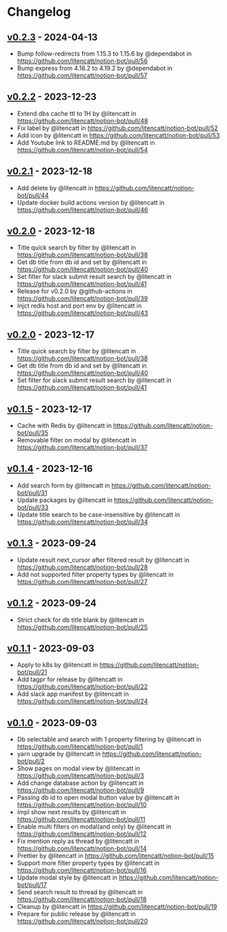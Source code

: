 # Changelog

## [v0.2.3](https://github.com/litencatt/notion-bot/compare/v0.2.2...v0.2.3) - 2024-04-13
- Bump follow-redirects from 1.15.3 to 1.15.6 by @dependabot in https://github.com/litencatt/notion-bot/pull/56
- Bump express from 4.18.2 to 4.19.2 by @dependabot in https://github.com/litencatt/notion-bot/pull/57

## [v0.2.2](https://github.com/litencatt/notion-bot/compare/v0.2.1...v0.2.2) - 2023-12-23
- Extend dbs cache ttl to 1H by @litencatt in https://github.com/litencatt/notion-bot/pull/48
- Fix label by @litencatt in https://github.com/litencatt/notion-bot/pull/52
- Add icon by @litencatt in https://github.com/litencatt/notion-bot/pull/53
- Add Youtube link to README.md by @litencatt in https://github.com/litencatt/notion-bot/pull/54

## [v0.2.1](https://github.com/litencatt/notion-bot/compare/v0.2.0...v0.2.1) - 2023-12-18
- Add delete by @litencatt in https://github.com/litencatt/notion-bot/pull/44
- Update docker build actions version by @litencatt in https://github.com/litencatt/notion-bot/pull/46

## [v0.2.0](https://github.com/litencatt/notion-bot/compare/v0.1.5...v0.2.0) - 2023-12-18
- Title quick search by filter by @litencatt in https://github.com/litencatt/notion-bot/pull/38
- Get db title from db id and set by @litencatt in https://github.com/litencatt/notion-bot/pull/40
- Set filter for slack submit result search by @litencatt in https://github.com/litencatt/notion-bot/pull/41
- Release for v0.2.0 by @github-actions in https://github.com/litencatt/notion-bot/pull/39
- Injct redis host and port env by @litencatt in https://github.com/litencatt/notion-bot/pull/43

## [v0.2.0](https://github.com/litencatt/notion-bot/compare/v0.1.5...v0.2.0) - 2023-12-17
- Title quick search by filter by @litencatt in https://github.com/litencatt/notion-bot/pull/38
- Get db title from db id and set by @litencatt in https://github.com/litencatt/notion-bot/pull/40
- Set filter for slack submit result search by @litencatt in https://github.com/litencatt/notion-bot/pull/41

## [v0.1.5](https://github.com/litencatt/notion-bot/compare/v0.1.4...v0.1.5) - 2023-12-17
- Cache with Redis by @litencatt in https://github.com/litencatt/notion-bot/pull/35
- Removable filter on modal by @litencatt in https://github.com/litencatt/notion-bot/pull/37

## [v0.1.4](https://github.com/litencatt/notion-bot/compare/v0.1.3...v0.1.4) - 2023-12-16
- Add search form by @litencatt in https://github.com/litencatt/notion-bot/pull/31
- Update packages by @litencatt in https://github.com/litencatt/notion-bot/pull/33
- Update title search to be case-insensitive by @litencatt in https://github.com/litencatt/notion-bot/pull/34

## [v0.1.3](https://github.com/litencatt/notion-bot/compare/v0.1.2...v0.1.3) - 2023-09-24
- Update result next_cursor after filtered result by @litencatt in https://github.com/litencatt/notion-bot/pull/28
- Add not supported filter property types by @litencatt in https://github.com/litencatt/notion-bot/pull/27

## [v0.1.2](https://github.com/litencatt/notion-bot/compare/v0.1.1...v0.1.2) - 2023-09-24
- Strict check for db title blank by @litencatt in https://github.com/litencatt/notion-bot/pull/25

## [v0.1.1](https://github.com/litencatt/notion-bot/compare/v0.1.0...v0.1.1) - 2023-09-03
- Apply to k8s by @litencatt in https://github.com/litencatt/notion-bot/pull/21
- Add tagpr for release by @litencatt in https://github.com/litencatt/notion-bot/pull/22
- Add slack app manifest by @litencatt in https://github.com/litencatt/notion-bot/pull/24

## [v0.1.0](https://github.com/litencatt/notion-bot/commits/v0.1.0) - 2023-09-03
- Db selectable and search with 1 property filtering by @litencatt in https://github.com/litencatt/notion-bot/pull/1
- yarn upgrade by @litencatt in https://github.com/litencatt/notion-bot/pull/2
- Show pages on modal view by @litencatt in https://github.com/litencatt/notion-bot/pull/3
- Add change database action by @litencatt in https://github.com/litencatt/notion-bot/pull/9
- Passing db id to open modal button value by @litencatt in https://github.com/litencatt/notion-bot/pull/10
- Impl show next results by @litencatt in https://github.com/litencatt/notion-bot/pull/11
- Enable multi filters on modal(and only) by @litencatt in https://github.com/litencatt/notion-bot/pull/12
- Fix mention reply as thread by @litencatt in https://github.com/litencatt/notion-bot/pull/14
- Prettier by @litencatt in https://github.com/litencatt/notion-bot/pull/15
- Support more filter property types by @litencatt in https://github.com/litencatt/notion-bot/pull/16
- Update modal style by @litencatt in https://github.com/litencatt/notion-bot/pull/17
- Send search result to thread by @litencatt in https://github.com/litencatt/notion-bot/pull/18
- Cleanup by @litencatt in https://github.com/litencatt/notion-bot/pull/19
- Prepare for public release by @litencatt in https://github.com/litencatt/notion-bot/pull/20
